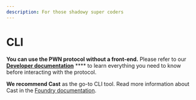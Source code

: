 ```yaml
---
description: For those shadowy super coders
---
```


# CLI

**You can use the PWN protocol without a front-end.** Please refer to our [**Developer documentation**](https://pwn-1.gitbook.io/developer-docs/) **** to learn everything you need to know before interacting with the protocol.

**We recommend Cast** as the go-to CLI tool. Read more information about Cast in the [Foundry documentation](https://book.getfoundry.sh/cast/index.html).
